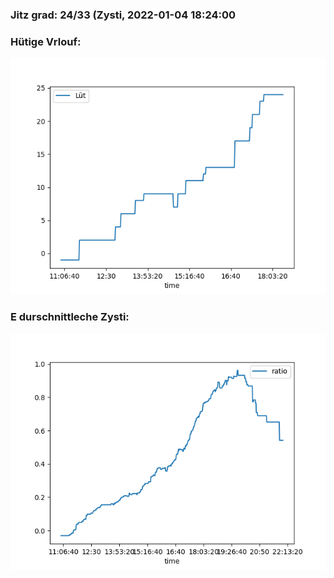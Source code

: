 ### Jitz grad: 24/33 (Zysti, 2022-01-04 18:24:00

### Hütige Vrlouf:
![Graph](Today.png)

### E durschnittleche Zysti:
![Graph](Zysti.png)